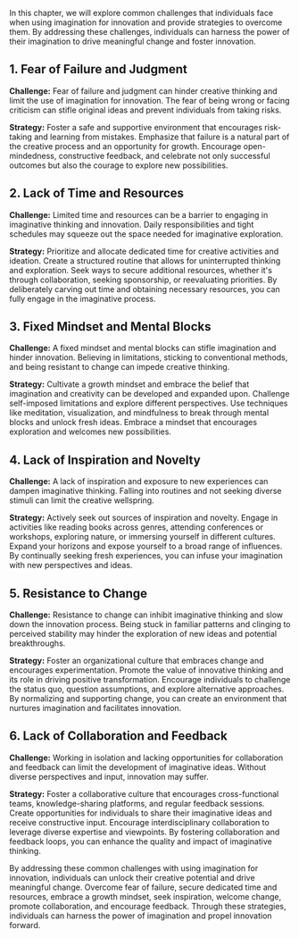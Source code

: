 
In this chapter, we will explore common challenges that individuals face when using imagination for innovation and provide strategies to overcome them. By addressing these challenges, individuals can harness the power of their imagination to drive meaningful change and foster innovation.

1\. Fear of Failure and Judgment
-------------------------------

**Challenge:** Fear of failure and judgment can hinder creative thinking and limit the use of imagination for innovation. The fear of being wrong or facing criticism can stifle original ideas and prevent individuals from taking risks.

**Strategy:** Foster a safe and supportive environment that encourages risk-taking and learning from mistakes. Emphasize that failure is a natural part of the creative process and an opportunity for growth. Encourage open-mindedness, constructive feedback, and celebrate not only successful outcomes but also the courage to explore new possibilities.

2\. Lack of Time and Resources
-----------------------------

**Challenge:** Limited time and resources can be a barrier to engaging in imaginative thinking and innovation. Daily responsibilities and tight schedules may squeeze out the space needed for imaginative exploration.

**Strategy:** Prioritize and allocate dedicated time for creative activities and ideation. Create a structured routine that allows for uninterrupted thinking and exploration. Seek ways to secure additional resources, whether it's through collaboration, seeking sponsorship, or reevaluating priorities. By deliberately carving out time and obtaining necessary resources, you can fully engage in the imaginative process.

3\. Fixed Mindset and Mental Blocks
----------------------------------

**Challenge:** A fixed mindset and mental blocks can stifle imagination and hinder innovation. Believing in limitations, sticking to conventional methods, and being resistant to change can impede creative thinking.

**Strategy:** Cultivate a growth mindset and embrace the belief that imagination and creativity can be developed and expanded upon. Challenge self-imposed limitations and explore different perspectives. Use techniques like meditation, visualization, and mindfulness to break through mental blocks and unlock fresh ideas. Embrace a mindset that encourages exploration and welcomes new possibilities.

4\. Lack of Inspiration and Novelty
----------------------------------

**Challenge:** A lack of inspiration and exposure to new experiences can dampen imaginative thinking. Falling into routines and not seeking diverse stimuli can limit the creative wellspring.

**Strategy:** Actively seek out sources of inspiration and novelty. Engage in activities like reading books across genres, attending conferences or workshops, exploring nature, or immersing yourself in different cultures. Expand your horizons and expose yourself to a broad range of influences. By continually seeking fresh experiences, you can infuse your imagination with new perspectives and ideas.

5\. Resistance to Change
-----------------------

**Challenge:** Resistance to change can inhibit imaginative thinking and slow down the innovation process. Being stuck in familiar patterns and clinging to perceived stability may hinder the exploration of new ideas and potential breakthroughs.

**Strategy:** Foster an organizational culture that embraces change and encourages experimentation. Promote the value of innovative thinking and its role in driving positive transformation. Encourage individuals to challenge the status quo, question assumptions, and explore alternative approaches. By normalizing and supporting change, you can create an environment that nurtures imagination and facilitates innovation.

6\. Lack of Collaboration and Feedback
-------------------------------------

**Challenge:** Working in isolation and lacking opportunities for collaboration and feedback can limit the development of imaginative ideas. Without diverse perspectives and input, innovation may suffer.

**Strategy:** Foster a collaborative culture that encourages cross-functional teams, knowledge-sharing platforms, and regular feedback sessions. Create opportunities for individuals to share their imaginative ideas and receive constructive input. Encourage interdisciplinary collaboration to leverage diverse expertise and viewpoints. By fostering collaboration and feedback loops, you can enhance the quality and impact of imaginative thinking.

By addressing these common challenges with using imagination for innovation, individuals can unlock their creative potential and drive meaningful change. Overcome fear of failure, secure dedicated time and resources, embrace a growth mindset, seek inspiration, welcome change, promote collaboration, and encourage feedback. Through these strategies, individuals can harness the power of imagination and propel innovation forward.
